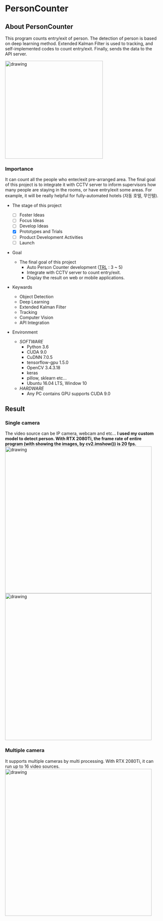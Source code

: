 PersonCounter
===

## About PersonCounter
This program counts entry/exit of person. The detection of person is based on deep learning method. Extended Kalman Filter is used to tracking, and self-implemented codes to count entry/exit. Finally, sends the data to the API server.

<img src="img/personCounter.gif" alt="drawing" width="320"/>

### Importance
It can count all the people who enter/exit pre-arranged area. The final goal of this project is to integrate it with CCTV server to inform supervisors how many people are staying in the rooms, or have entry/exit some areas. For example, it will be really helpful for fully-automated hotels (자동 호텔, 무인텔).
<br/>
 - The stage of this project <br/>
    - [ ] Foster Ideas
    - [ ] Focus Ideas
    - [ ] Develop Ideas
    - [X] Prototypes and Trials
    - [ ] Product Development Activities
    - [ ] Launch
    
 - Goal
    - The final goal of this project
        - Auto Person Counter development ([TRL](https://itec.etri.re.kr/itec/sub01/sub01_07.do) : 3 ~ 5)
        - Integrate with CCTV server to count entry/exit. 
        - Display the result on web or mobile applications.
        
 - Keywards
    - Object Detection
    - Deep Learning
    - Extended Kalman Filter
    - Tracking
    - Computer Vision
    - API Integration
  
- Environment
    - _SOFTWARE_
      - Python 3.6
      - CUDA 9.0
      - CuDNN 7.0.5
      - tensorflow-gpu 1.5.0
      - OpenCV 3.4.3.18
      - keras
      - pillow, sklearn etc...
      - Ubuntu 16.04 LTS, Window 10
    - _HARDWARE_
      - Any PC contains GPU supports CUDA 9.0

## Result
### Single camera
The video source can be IP camera, webcam and etc... __I used my custom model to detect person. With RTX 2080Ti, the frame rate of entire program (with showing the images, by cv2.imshow()) is 20 fps.__
<img src="gif/single_camera_test_1.gif" alt="drawing" width="480"/>
<img src="gif/single_camera_test_2.gif" alt="drawing" width="480"/>

### Multiple camera
It supports multiple cameras by multi processing. With RTX 2080Ti, it can run up to 16 video sources.
<img src="gif/multiple_camera_test.gif" alt="drawing" width="480"/>


